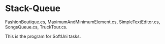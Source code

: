 # Stack-Queue
FashionBoutique.cs, 
MaximumAndMinimumElement.cs,
SimpleTextEditor.cs,
SongsQueue.cs,
TruckTour.cs. 

This is the program for SoftUni tasks.

